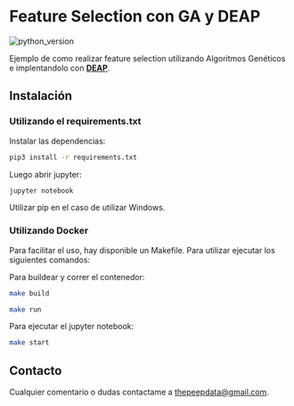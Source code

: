 # Feature Selection con GA y DEAP
![python_version](https://img.shields.io/badge/python-3.8-blue)

Ejemplo de como realizar feature selection utilizando Algoritmos Genéticos e implentandolo con **[DEAP](https://deap.readthedocs.io/en/master/)**. 


## Instalación

### Utilizando el requirements.txt

Instalar las dependencias:

```sh
pip3 install -r requirements.txt
```
Luego abrir jupyter:

```sh
jupyter notebook
```

Utilizar pip en el caso de utilizar Windows.


### Utilizando Docker

Para facilitar el uso, hay disponible un Makefile. Para utilizar ejecutar los siguientes comandos:


Para buildear y correr el contenedor:
```sh
make build
```

 ```sh
make run
```

Para ejecutar el jupyter notebook:
 ```sh
make start
```

## Contacto
Cualquier comentario o dudas contactame a thepeepdata@gmail.com.
